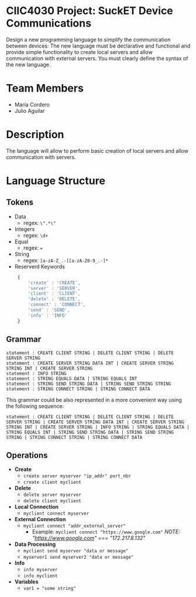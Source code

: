 # CIIC4030 Project: SuckET Device Communications

Design a new programming language to simplify the communication between
devices: The new language must be declarative and functional and provide
simple functionality to create local servers and allow communication with
external servers. You must clearly define the syntax of the new language.

# Team Members

- María Cordero
- Julio Aguilar

# Description

The language will allow to perform basic creation of local servers and allow communication with servers.


# Language Structure

## Tokens
- Data
  - regex: `\".*\"`
- Integers
  - regex: `\d+`
- Equal
  - regex: `=`
- String
  - regex: `[a-zA-Z_.-][a-zA-Z0-9_.-]*`
- Reserverd Keywords
   ```Javascript
    {
        'create' : 'CREATE', 
        'server' : 'SERVER', 
        'client' : 'CLIENT', 
        'delete' : 'DELETE', 
        'connect' : 'CONNECT', 
        'send' : 'SEND', 
        'info' : 'INFO' 
    }
  ```
## Grammar
```
statement : CREATE CLIENT STRING | DELETE CLIENT STRING | DELETE SERVER STRING
statement : CREATE SERVER STRING DATA INT | CREATE SERVER STRING STRING INT | CREATE SERVER STRING
statement : INFO STRING
statement : STRING EQUALS DATA | STRING EQUALS INT
statement : STRING SEND STRING DATA | STRING SEND STRING STRING
statement : STRING CONNECT STRING | STRING CONNECT DATA
```
This grammar could be also represented in a more convenient way using the following sequence:
```
statement : CREATE CLIENT STRING | DELETE CLIENT STRING | DELETE SERVER STRING | CREATE SERVER STRING DATA INT | CREATE SERVER STRING STRING INT | CREATE SERVER STRING | INFO STRING | STRING EQUALS DATA | STRING EQUALS INT | STRING SEND STRING DATA | STRING SEND STRING STRING | STRING CONNECT STRING | STRING CONNECT DATA
```
## Operations
- **Create**
    - `create server myserver "ip_addr" port_nbr`
    - `create client myclient`
- **Delete**
    - `delete server myserver`
    - `delete client myclient`
- **Local Connection**
    - `myclient connect myserver`
- **External Connection**
    - `myclient connect "addr_external_server"`
        - Example: `myclient connect "https://www.google.com"`
        *NOTE: "https://www.google.com" === "172.217.8.132"*
- **Data Processing**
    - `myclient send myserver "data or message"`
    - `myserver1 send myserver2 "data or message"`
- **Info**
    - `info myserver`
    - `info myclient`
- **Variables**
    - `var1 = "some string"`